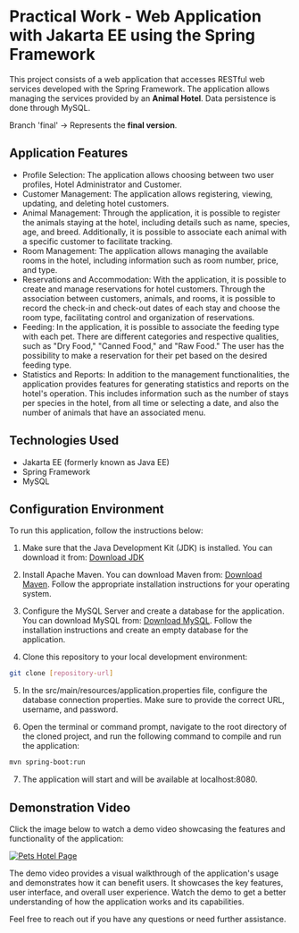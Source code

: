 # Practical Work - Web Application with Jakarta EE using the Spring Framework

This project consists of a web application that accesses RESTful web services developed with the Spring Framework. The application allows managing the services provided by an **Animal Hotel**. Data persistence is done through MySQL.

Branch 'final' -> Represents the **final version**. 

## Application Features

- Profile Selection: The application allows choosing between two user profiles, Hotel Administrator and Customer.
- Customer Management: The application allows registering, viewing, updating, and deleting hotel customers.
- Animal Management: Through the application, it is possible to register the animals staying at the hotel, including details such as name, species, age, and breed. Additionally, it is possible to associate each animal with a specific customer to facilitate tracking.
- Room Management: The application allows managing the available rooms in the hotel, including information such as room number, price, and type.
- Reservations and Accommodation: With the application, it is possible to create and manage reservations for hotel customers. Through the association between customers, animals, and rooms, it is possible to record the check-in and check-out dates of each stay and choose the room type, facilitating control and organization of reservations.
- Feeding: In the application, it is possible to associate the feeding type with each pet. There are different categories and respective qualities, such as "Dry Food," "Canned Food," and "Raw Food." The user has the possibility to make a reservation for their pet based on the desired feeding type.
- Statistics and Reports: In addition to the management functionalities, the application provides features for generating statistics and reports on the hotel's operation. This includes information such as the number of stays per species in the hotel, from all time or selecting a date, and also the number of animals that have an associated menu.

## Technologies Used

- Jakarta EE (formerly known as Java EE)
- Spring Framework
- MySQL

## Configuration Environment

To run this application, follow the instructions below:

1. Make sure that the Java Development Kit (JDK) is installed. You can download it from: [Download JDK](https://www.oracle.com/java/technologies/javase-jdk11-downloads.html)

2. Install Apache Maven. You can download Maven from: [Download Maven](https://maven.apache.org/download.cgi). Follow the appropriate installation instructions for your operating system.

3. Configure the MySQL Server and create a database for the application. You can download MySQL from: [Download MySQL](https://dev.mysql.com/downloads/installer/). Follow the installation instructions and create an empty database for the application.

4. Clone this repository to your local development environment:

```bash
git clone [repository-url]
```

5. In the src/main/resources/application.properties file, configure the database connection properties. Make sure to provide the correct URL, username, and password.

6. Open the terminal or command prompt, navigate to the root directory of the cloned project, and run the following command to compile and run the application:

```bash
mvn spring-boot:run
```

7. The application will start and will be available at localhost:8080.


## Demonstration Video

Click the image below to watch a demo video showcasing the features and functionality of the application:

[![Pets Hotel Page](https://example.com/demo-video-thumbnail.jpg)](https://example.com/demo-video-link)

The demo video provides a visual walkthrough of the application's usage and demonstrates how it can benefit users. It showcases the key features, user interface, and overall user experience. Watch the demo to get a better understanding of how the application works and its capabilities.

Feel free to reach out if you have any questions or need further assistance.








